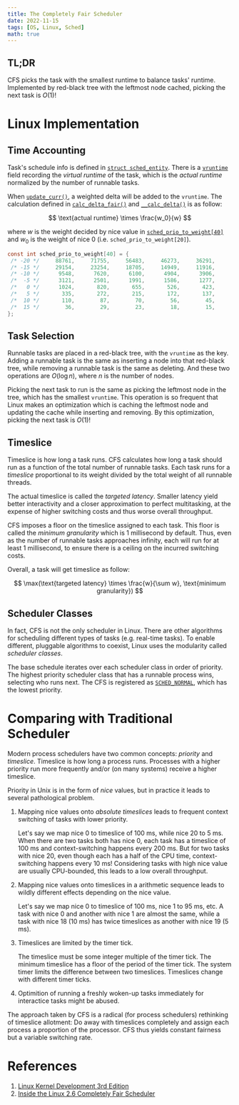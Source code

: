 ```yaml
---
title: The Completely Fair Scheduler
date: 2022-11-15
tags: [OS, Linux, Sched]
math: true
---
```


## TL;DR

CFS picks the task with the smallest runtime to balance tasks' runtime. Implemented by red-black tree with the leftmost node cached, picking the next task is $O(1)$!

# Linux Implementation

## Time Accounting

Task's schedule info is defined in [`struct sched_entity`](https://github.com/torvalds/linux/blob/fef7fd48922d11b22620e19f9c9101647bfe943d/include/linux/sched.h#L547).
There is a [`vruntime`](https://github.com/torvalds/linux/blob/fef7fd48922d11b22620e19f9c9101647bfe943d/include/linux/sched.h#L556) field recording the *virtual runtime* of the task, which is the *actual runtime* normalized by the number of runnable tasks.

When [`update_curr()`](https://github.com/torvalds/linux/blob/fef7fd48922d11b22620e19f9c9101647bfe943d/kernel/sched/fair.c#L882), a weighted delta will be added to the `vruntime`.
The calculation defined in [`calc_delta_fair()`](https://github.com/torvalds/linux/blob/fef7fd48922d11b22620e19f9c9101647bfe943d/kernel/sched/fair.c#L694) and [`__calc_delta()`](https://github.com/torvalds/linux/blob/fef7fd48922d11b22620e19f9c9101647bfe943d/kernel/sched/fair.c#L308:12) is as follow:

$$
\text{actual runtime} \times \frac{w_0}{w}
$$

where $w$ is the weight decided by nice value in [`sched_prio_to_weight[40]`](https://github.com/torvalds/linux/blob/fef7fd48922d11b22620e19f9c9101647bfe943d/kernel/sched/core.c#L11180) and $w_0$ is the weight of nice 0 (i.e. `sched_prio_to_weight[20]`).

```C
const int sched_prio_to_weight[40] = {
 /* -20 */     88761,     71755,     56483,     46273,     36291,
 /* -15 */     29154,     23254,     18705,     14949,     11916,
 /* -10 */      9548,      7620,      6100,      4904,      3906,
 /*  -5 */      3121,      2501,      1991,      1586,      1277,
 /*   0 */      1024,       820,       655,       526,       423,
 /*   5 */       335,       272,       215,       172,       137,
 /*  10 */       110,        87,        70,        56,        45,
 /*  15 */        36,        29,        23,        18,        15,
};
```

## Task Selection

Runnable tasks are placed in a red-black tree, with the `vruntime` as the key. Adding a runnable task is the same as inserting a node into that red-black tree, while removing a runnable task is the same as deleting. And these two operations are $O(\log{n})$, where $n$ is the number of nodes.

Picking the next task to run is the same as picking the leftmost node in the tree, which has the smallest `vruntime`. This operation is so frequent that Linux makes an optimization which is caching the leftmost node and updating the cache while inserting and removing. By this optimization, picking the next task is $O(1)$!

## Timeslice

Timeslice is how long a task runs. CFS calculates how long a task should run as a function of the total number of runnable tasks. Each task runs for a *timeslice* proportional to its weight divided by the total weight of all runnable threads.

The actual timeslice is called the *targeted latency*. Smaller latency yield better interactivity and a closer approximation to perfect multitasking, at the expense of higher switching costs and thus worse overall throughput.

CFS imposes a floor on the timeslice assigned to each task. This floor is called the *minimum granularity* which is 1 millisecond by default. Thus, even as the number of runnable tasks approaches infinity, each will run for at least 1 millisecond, to ensure there is a ceiling on the incurred switching costs.

Overall, a task will get timeslice as follow:

$$
\max(\text{targeted latency} \times \frac{w}{\sum w}, \text{minimum granularity})
$$

## Scheduler Classes

In fact, CFS is not the only scheduler in Linux. There are other algorithms for scheduling different types of tasks (e.g. real-time tasks). To enable different, pluggable algorithms to coexist, Linux uses the modularity called *scheduler classes*.

The base schedule iterates over each scheduler class in order of priority. The highest priority scheduler class that has a runnable process wins, selecting who runs next. The CFS is registered as [`SCHED_NORMAL`](https://github.com/torvalds/linux/blob/fef7fd48922d11b22620e19f9c9101647bfe943d/include/uapi/linux/sched.h#L114), which has the lowest priority.

# Comparing with Traditional Scheduler

Modern process schedulers have two common concepts: *priority* and *timeslice*. Timeslice is how long a process runs. Processes with a higher priority run more frequently and/or (on many systems) receive a higher timeslice.

Priority in Unix is in the form of *nice* values, but in practice it leads to several pathological problem.

1. Mapping nice values onto *absolute timeslices* leads to frequent context switching of tasks with lower priority.
   
   Let's say we map nice 0 to timeslice of 100 ms, while nice 20 to 5 ms. When there are two tasks both has nice 0, each task has a timeslice of 100 ms and context-switching happens every 200 ms. But for two tasks with nice 20, even though each has a half of the CPU time, context-switching happens every 10 ms! Considering tasks with high nice value are usually CPU-bounded, this leads to a low overall throughput.

1. Mapping nice values onto timeslices in a arithmetic sequence leads to wildly different effects depending on the nice value.

   Let's say we map nice 0 to timeslice of 100 ms, nice 1 to 95 ms, etc. A task with nice 0 and another with nice 1 are almost the same, while a task with nice 18 (10 ms) has twice timeslices as another with nice 19 (5 ms).

1. Timeslices are limited by the timer tick.

    The timeslice must be some integer multiple of the timer tick. The minimum timeslice has a floor of the period of the timer tick. The system timer limits the difference between two timeslices. Timeslices change with different timer ticks.

1. Optimition of running a freshly woken-up tasks immediately for interactice tasks might be abused.

The approach taken by CFS is a radical (for process schedulers) rethinking of timeslice allotment: Do away with timeslices completely and assign each process a proportion of the processor. CFS thus yields constant fairness but a variable switching rate.

# References
1. [Linux Kernel Development 3rd Edition](https://www.amazon.com/Linux-Kernel-Development-Robert-Love/dp/0672329468)
1. [Inside the Linux 2.6 Completely Fair Scheduler](https://developer.ibm.com/tutorials/l-completely-fair-scheduler)
